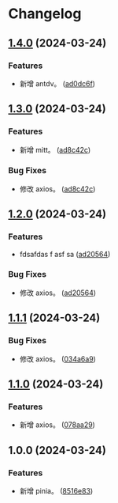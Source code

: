 # Changelog

## [1.4.0](https://github.com/thelastcookies/test/compare/v1.3.0...v1.4.0) (2024-03-24)


### Features

* 新增 antdv。 ([ad0dc6f](https://github.com/thelastcookies/test/commit/ad0dc6fe22ae87162383a32abe6b0a52648bf60c))

## [1.3.0](https://github.com/thelastcookies/test/compare/v1.2.0...v1.3.0) (2024-03-24)


### Features

* 新增 mitt。 ([ad8c42c](https://github.com/thelastcookies/test/commit/ad8c42c354e13bdf330e551f554ee9a997ab1170))


### Bug Fixes

* 修改 axios。 ([ad8c42c](https://github.com/thelastcookies/test/commit/ad8c42c354e13bdf330e551f554ee9a997ab1170))

## [1.2.0](https://github.com/thelastcookies/test/compare/v1.1.1...v1.2.0) (2024-03-24)


### Features

* fdsafdas f asf sa ([ad20564](https://github.com/thelastcookies/test/commit/ad20564e572aa51ae8ef61c0e8401a4cd4012e8e))


### Bug Fixes

* 修改 axios。 ([ad20564](https://github.com/thelastcookies/test/commit/ad20564e572aa51ae8ef61c0e8401a4cd4012e8e))

## [1.1.1](https://github.com/thelastcookies/test/compare/v1.1.0...v1.1.1) (2024-03-24)


### Bug Fixes

* 修改 axios。 ([034a6a9](https://github.com/thelastcookies/test/commit/034a6a953f911c86e6b02cafe93793d72ec670ca))

## [1.1.0](https://github.com/thelastcookies/test/compare/v1.0.0...v1.1.0) (2024-03-24)


### Features

* 新增 axios。 ([078aa29](https://github.com/thelastcookies/test/commit/078aa29951385bbd95c5aeaf54d7ad5e54ca3e1a))

## 1.0.0 (2024-03-24)


### Features

* 新增 pinia。 ([8516e83](https://github.com/thelastcookies/test/commit/8516e8389728fde4d502ee5046cb47f9d0e265ac))
